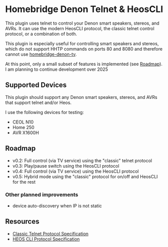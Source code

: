 # Homebridge Denon Telnet & HeosCLI
This plugin uses telnet to control your Denon smart speakers, stereos, and AVRs. It can use the modern HeosCLI protocol, the classic telnet control protocol, or a combination of both. 

This plugin is especially useful for controlling smart speakers and stereos, which do not support HHTP commands on ports 80 and 8080 and therefore cannot use [homebridge-denon-tv](https://github.com/grzegorz914/homebridge-denon-tv).

At this point, only a small subset of features is implemented (see [Roadmap](#roadmap)). I am planning to continue development over 2025

## Supported Devices
This plugin should support any Denon smart speakers, stereos, and AVRs that support telnet and/or Heos. 

I use the following devices for testing:
- CEOL N10
- Home 250
- AVR X1600H

## Roadmap
- v0.2: Full control (via TV service) using the "classic" telnet protocol
- v0.3: Play/pause switch using the HeosCLI protocol
- v0.4: Full control (via TV service) using the HeosCLI protocol
- v0.5: Hybrid mode using the "classic" protocol for on/off and HeosCLI for the rest

### Other planned improvements
- device auto-discovery when IP is not static

## Resources
- [Classic Telnet Protocol Specification](https://hometheaterreviewpro.com/how-to-control-your-denon-receiver-with-a-computer/#AVR_Control_Protocol)
- [HEOS CLI Protocol Specification](https://rn.dmglobal.com/usmodel/HEOS_CLI_ProtocolSpecification-Version-1.17.pdf)
